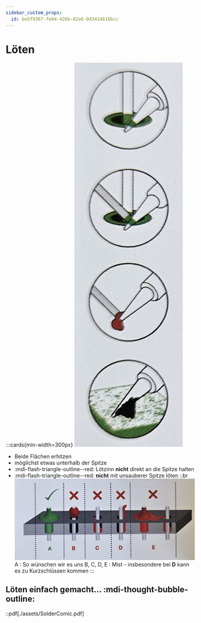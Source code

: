 ```yaml
---
sidebar_custom_props:
  id: be5f9367-fe84-426b-82a6-043414616bcc
---
```

# Löten

:::cards{min-width=300px}
![--width=120px](images/solder-tip01.jpg)
- Beide Flächen erhitzen
- möglichst etwas unterhalb der Spitze
- :mdi-flash-triangle-outline--red: Lötzinn **nicht** direkt an die Spitze halten
- :mdi-flash-triangle-outline--red: **nicht** mit unsauberer Spitze löten
::br
![](images/solder-tip02.jpg)
A
: So wünschen wir es uns
B, C, D, E
: Mist - insbesondere bei **D** kann es zu Kurzschlüssen kommen
:::


## Löten einfach gemacht... :mdi-thought-bubble-outline:

<div style={{maxWidth: '600px'}}>

::pdf[./assets/SolderComic.pdf]

</div>